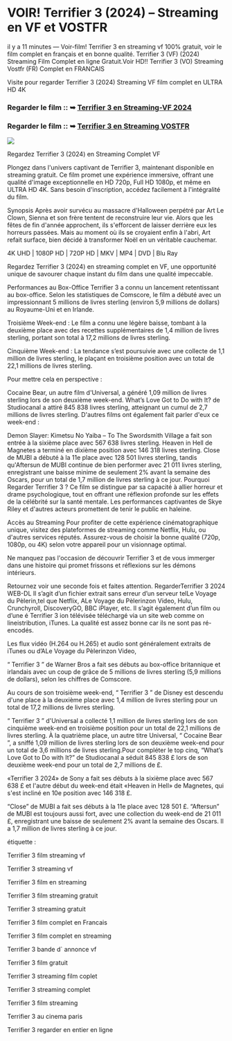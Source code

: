 # VOIR! Terrifier 3 (2024) – Streaming en VF et VOSTFR

il y a 11 minutes — Voir-film! Terrifier 3 en streaming vf 100% gratuit, voir le film complet en français et en bonne qualité. Terrifier 3 (VF) (2024) Streaming Film Complet en ligne Gratuit.Voir HD!! Terrifier 3 (VO) Streaming Vostfr (FR) Complet en FRANCAIS

Visite pour regarder Terrifier 3 (2024) Streaming VF film complet en ULTRA HD 4K

### Regarder le film :: ➥ [Terrifier 3 en Streaming-VF 2024](https://tinyurl.com/m59yas5t)

### Regarder le film :: ➥ [Terrifier 3 en Streaming VOSTFR](https://tinyurl.com/m59yas5t)

<p dir="auto"><a href="https://tinyurl.com/m59yas5t" title="PLAYNOW" rel="nofollow"><img src="https://i.imgur.com/jhNGoEt.gif" style="max-width: 100%;"></a></p>

Regardez Terrifier 3 (2024) en Streaming Complet VF

Plongez dans l'univers captivant de Terrifier 3, maintenant disponible en streaming gratuit. Ce film promet une expérience immersive, offrant une qualité d'image exceptionnelle en HD 720p, Full HD 1080p, et même en ULTRA HD 4K. Sans besoin d'inscription, accédez facilement à l'intégralité du film.

Synopsis
Après avoir survécu au massacre d'Halloween perpétré par Art Le Clown, Sienna et son frère tentent de reconstruire leur vie. Alors que les fêtes de fin d'année approchent, ils s'efforcent de laisser derrière eux les horreurs passées. Mais au moment où ils se croyaient enfin à l'abri, Art refait surface, bien décidé à transformer Noël en un véritable cauchemar.

4K UHD | 1080P HD | 720P HD | MKV | MP4 | DVD | Blu Ray

Regardez Terrifier 3 (2024) en streaming complet en VF, une opportunité unique de savourer chaque instant du film dans une qualité impeccable.

Performances au Box-Office
Terrifier 3 a connu un lancement retentissant au box-office. Selon les statistiques de Comscore, le film a débuté avec un impressionnant 5 millions de livres sterling (environ 5,9 millions de dollars) au Royaume-Uni et en Irlande.

Troisième Week-end : Le film a connu une légère baisse, tombant à la deuxième place avec des recettes supplémentaires de 1,4 million de livres sterling, portant son total à 17,2 millions de livres sterling.

Cinquième Week-end : La tendance s’est poursuivie avec une collecte de 1,1 million de livres sterling, le plaçant en troisième position avec un total de 22,1 millions de livres sterling.

Pour mettre cela en perspective :

Cocaine Bear, un autre film d'Universal, a généré 1,09 million de livres sterling lors de son deuxième week-end.
What’s Love Got to Do with It? de Studiocanal a attiré 845 838 livres sterling, atteignant un cumul de 2,7 millions de livres sterling.
D'autres films ont également fait parler d'eux ce week-end :

Demon Slayer: Kimetsu No Yaiba – To The Swordsmith Village a fait son entrée à la sixième place avec 567 638 livres sterling.
Heaven in Hell de Magnetes a terminé en dixième position avec 146 318 livres sterling.
Close de MUBI a débuté à la 11e place avec 128 501 livres sterling, tandis qu'Aftersun de MUBI continue de bien performer avec 21 011 livres sterling, enregistrant une baisse minime de seulement 2% avant la semaine des Oscars, pour un total de 1,7 million de livres sterling à ce jour.
Pourquoi Regarder Terrifier 3 ?
Ce film se distingue par sa capacité à allier horreur et drame psychologique, tout en offrant une réflexion profonde sur les effets de la célébrité sur la santé mentale. Les performances captivantes de Skye Riley et d'autres acteurs promettent de tenir le public en haleine.

Accès au Streaming
Pour profiter de cette expérience cinématographique unique, visitez des plateformes de streaming comme Netflix, Hulu, ou d'autres services réputés. Assurez-vous de choisir la bonne qualité (720p, 1080p, ou 4K) selon votre appareil pour un visionnage optimal.

Ne manquez pas l'occasion de découvrir Terrifier 3 et de vous immerger dans une histoire qui promet frissons et réflexions sur les démons intérieurs.

Retournez voir une seconde fois et faites attention. RegarderTerrifier 3 2024 WEB-DL Il s’agit d’un fichier extrait sans erreur d’un serveur telLe Voyage du Pèlerin,tel que Netflix, ALe Voyage du Pèlerinzon Video, Hulu, Crunchyroll, DiscoveryGO, BBC iPlayer, etc. Il s’agit également d’un film ou d’une é Terrifier 3 ion télévisée téléchargé via un site web comme on lineistribution, iTunes. La qualité est assez bonne car ils ne sont pas ré-encodés.

Les flux vidéo (H.264 ou H.265) et audio sont généralement extraits de iTunes ou d’ALe Voyage du Pèlerinzon Video,

“ Terrifier 3 ” de Warner Bros a fait ses débuts au box-office britannique et irlandais avec un coup de grâce de 5 millions de livres sterling (5,9 millions de dollars), selon les chiffres de Comscore.

Au cours de son troisième week-end, “ Terrifier 3 ” de Disney est descendu d'une place à la deuxième place avec 1,4 million de livres sterling pour un total de 17,2 millions de livres sterling.

“ Terrifier 3 ” d'Universal a collecté 1,1 million de livres sterling lors de son cinquième week-end en troisième position pour un total de 22,1 millions de livres sterling. À la quatrième place, un autre titre Universal, “ Cocaine Bear ”, a sniffé 1,09 million de livres sterling lors de son deuxième week-end pour un total de 3,6 millions de livres sterling.Pour compléter le top cinq, “What’s Love Got to Do with It?” de Studiocanal a séduit 845 838 £ lors de son deuxième week-end pour un total de 2,7 millions de £.

«Terrifier 3 2024» de Sony a fait ses débuts à la sixième place avec 567 638 £ et l'autre début du week-end était «Heaven in Hell» de Magnetes, qui s'est incliné en 10e position avec 146 318 £.

“Close” de MUBI a fait ses débuts à la 11e place avec 128 501 £. “Aftersun” de MUBI est toujours aussi fort, avec une collection du week-end de 21 011 £, enregistrant une baisse de seulement 2% avant la semaine des Oscars. Il a 1,7 million de livres sterling à ce jour.

étiquette :

Terrifier 3 film streaming vf

Terrifier 3 streaming vf

Terrifier 3 film en streaming

Terrifier 3 film streaming gratuit

Terrifier 3 streaming gratuit

Terrifier 3 film complet en Francais

Terrifier 3 film complet en streaming

Terrifier 3 bande d` annonce vf

Terrifier 3 film gratuit

Terrifier 3 streaming film coplet

Terrifier 3 streaming complet

Terrifier 3 film streaming

Terrifier 3 au cinema paris

Terrifier 3 regarder en entier en ligne
